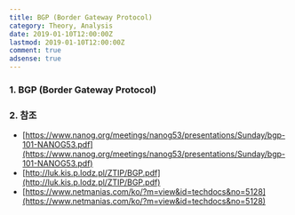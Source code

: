 ```yaml
---
title: BGP (Border Gateway Protocol)
category: Theory, Analysis
date: 2019-01-10T12:00:00Z
lastmod: 2019-01-10T12:00:00Z
comment: true
adsense: true
---
```


### 1. BGP (Border Gateway Protocol)

### 2. 참조

* [https://www.nanog.org/meetings/nanog53/presentations/Sunday/bgp-101-NANOG53.pdf](https://www.nanog.org/meetings/nanog53/presentations/Sunday/bgp-101-NANOG53.pdf)
* [http://luk.kis.p.lodz.pl/ZTIP/BGP.pdf](http://luk.kis.p.lodz.pl/ZTIP/BGP.pdf)
* [https://www.netmanias.com/ko/?m=view&id=techdocs&no=5128](https://www.netmanias.com/ko/?m=view&id=techdocs&no=5128)
